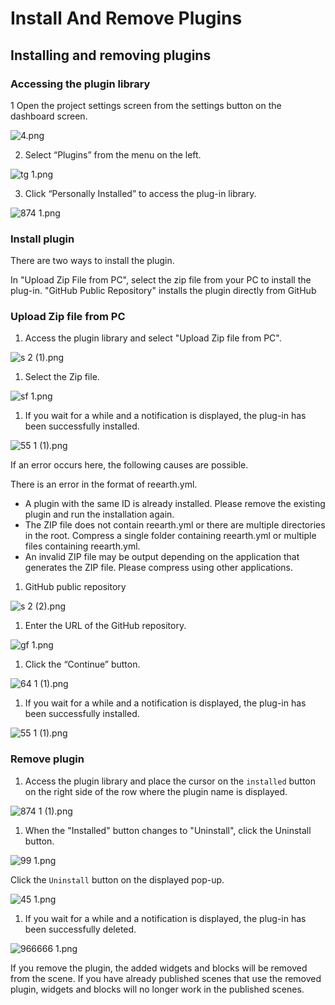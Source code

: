 # Install And Remove Plugins

## Installing and removing plugins

### Accessing the plugin library

1 Open the project settings screen from the settings button on the dashboard screen.

![4.png](Install%20And%20Remove%20Plugins%20a9f2c04d2f0a49af98e19bffb4836f8d/4.png)

2. Select “Plugins” from the menu on the left.

![tg 1.png](Install%20And%20Remove%20Plugins%20a9f2c04d2f0a49af98e19bffb4836f8d/tg_1.png)

3. Click “Personally Installed” to access the plug-in library.

![874 1.png](Install%20And%20Remove%20Plugins%20a9f2c04d2f0a49af98e19bffb4836f8d/874_1.png)

### Install plugin

There are two ways to install the plugin.

In "Upload Zip File from PC", select the zip file from your PC to install the plug-in. "GitHub Public Repository" installs the plugin directly from GitHub

### Upload Zip file from PC

1. Access the plugin library and select "Upload Zip file from PC".

![s 2 (1).png](Install%20And%20Remove%20Plugins%20a9f2c04d2f0a49af98e19bffb4836f8d/s_2_(1).png)

1. Select the Zip file.

![sf 1.png](Install%20And%20Remove%20Plugins%20a9f2c04d2f0a49af98e19bffb4836f8d/sf_1.png)

1. If you wait for a while and a notification is displayed, the plug-in has been successfully installed.

![55 1 (1).png](Install%20And%20Remove%20Plugins%20a9f2c04d2f0a49af98e19bffb4836f8d/55_1_(1).png)

If an error occurs here, the following causes are possible.

There is an error in the format of reearth.yml.

- A plugin with the same ID is already installed. Please remove the existing plugin and run the installation again.
- The ZIP file does not contain reearth.yml or there are multiple directories in the root. Compress a single folder containing reearth.yml or multiple files containing reearth.yml.
- An invalid ZIP file may be output depending on the application that generates the ZIP file. Please compress using other applications.

1. GitHub public repository

![s 2 (2).png](Install%20And%20Remove%20Plugins%20a9f2c04d2f0a49af98e19bffb4836f8d/s_2_(2).png)

1. Enter the URL of the GitHub repository.

![gf 1.png](Install%20And%20Remove%20Plugins%20a9f2c04d2f0a49af98e19bffb4836f8d/gf_1.png)

1. Click the “Continue” button.

![64 1 (1).png](Install%20And%20Remove%20Plugins%20a9f2c04d2f0a49af98e19bffb4836f8d/64_1_(1).png)

1. If you wait for a while and a notification is displayed, the plug-in has been successfully installed.

![55 1 (1).png](Install%20And%20Remove%20Plugins%20a9f2c04d2f0a49af98e19bffb4836f8d/55_1_(1)%201.png)

### Remove plugin

1.  Access the plugin library and place the cursor on the `installed` button on the right side of the row where the plugin name is displayed.

![874 1 (1).png](Install%20And%20Remove%20Plugins%20a9f2c04d2f0a49af98e19bffb4836f8d/874_1_(1).png)

1.  When the "Installed" button changes to "Uninstall", click the Uninstall button.

![99 1.png](Install%20And%20Remove%20Plugins%20a9f2c04d2f0a49af98e19bffb4836f8d/99_1.png)

Click the `Uninstall` button on the displayed pop-up.

![45 1.png](Install%20And%20Remove%20Plugins%20a9f2c04d2f0a49af98e19bffb4836f8d/45_1.png)

1. If you wait for a while and a notification is displayed, the plug-in has been successfully deleted.

![966666 1.png](Install%20And%20Remove%20Plugins%20a9f2c04d2f0a49af98e19bffb4836f8d/966666_1.png)

If you remove the plugin, the added widgets and blocks will be removed from the scene. If you have already published scenes that use the removed plugin, widgets and blocks will no longer work in the published scenes.